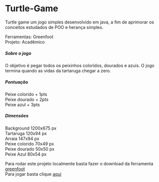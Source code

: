 # Turtle-Game
 
 
Turtle game  um jogo simples  desenvolvido em java, a fim de aprimorar os conceitos estudados de POO e herança simples.


Ferramentas: Greenfoot  
Projeto: Acadêmico 

##### Sobre o jogo 

O objetivo é pegar todos os peixinhos coloridos, dourados e azuis. O jogo termina quando as vidas da tartaruga chegar a zero.

##### Pontuação 

Peixe colorido + 1pts  
Peixe dourado  + 2pts  
Peixe azul     + 3pts  


##### Dimensões 
Background    1200x675 px  
Tartaruga     120x94   px  
Arraia        147x94   px  
Peixe colorido 70x49   px  
Peixe dourado  50x50   px  
Peixe Azul     80x54   px  

Para rodar este projeto localmente basta fazer o download da ferramenta [greenfoot](https://www.greenfoot.org/download)  
Para jogar basta clique [aqui](https://www.greenfoot.org/scenarios/30272) 
